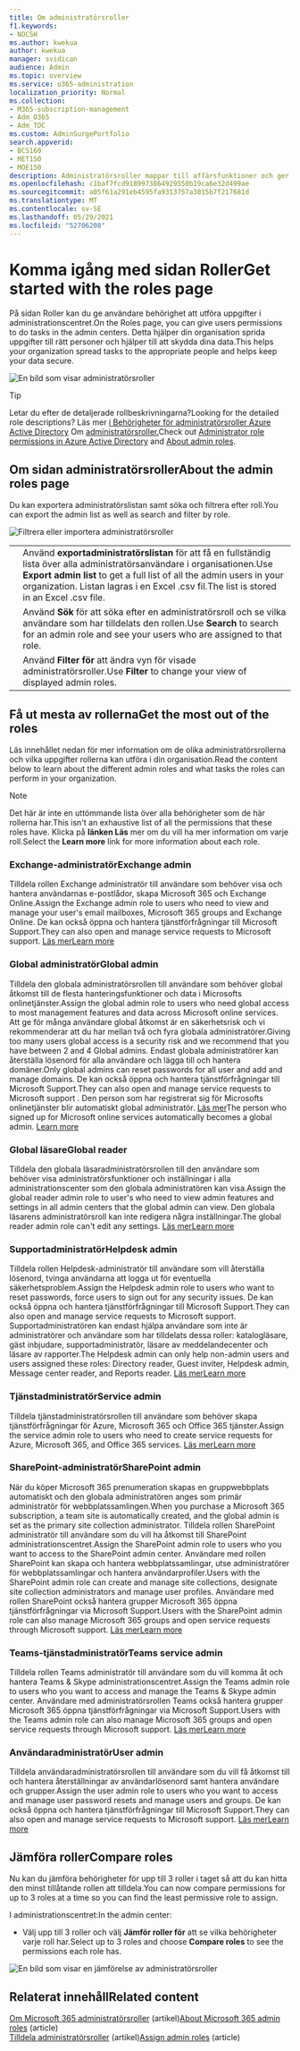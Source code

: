 ```yaml
---
title: Om administratörsroller
f1.keywords:
- NOCSH
ms.author: kwekua
author: kwekua
manager: svidican
audience: Admin
ms.topic: overview
ms.service: o365-administration
localization_priority: Normal
ms.collection:
- M365-subscription-management
- Adm_O365
- Adm_TOC
ms.custom: AdminSurgePortfolio
search.appverid:
- BCS160
- MET150
- MOE150
description: Administratörsroller mappar till affärsfunktioner och ger behörighet att utföra särskilda uppgifter i administrationscentret. Tjänstadministratören öppnar till exempel supportbegäranden hos Microsoft.
ms.openlocfilehash: c1baf7fcd9189973864929550b19ca6e32d499ae
ms.sourcegitcommit: a05f61a291eb4595fa9313757a3815b7f217681d
ms.translationtype: MT
ms.contentlocale: sv-SE
ms.lasthandoff: 05/29/2021
ms.locfileid: "52706208"
---
```

# <a name="get-started-with-the-roles-page"></a><span data-ttu-id="541d2-104">Komma igång med sidan Roller</span><span class="sxs-lookup"><span data-stu-id="541d2-104">Get started with the roles page</span></span>

<span data-ttu-id="541d2-105">På sidan Roller kan du ge användare behörighet att utföra uppgifter i administrationscentret.</span><span class="sxs-lookup"><span data-stu-id="541d2-105">On the Roles page, you can give users permissions to do tasks in the admin centers.</span></span> <span data-ttu-id="541d2-106">Detta hjälper din organisation sprida uppgifter till rätt personer och hjälper till att skydda dina data.</span><span class="sxs-lookup"><span data-stu-id="541d2-106">This helps your organization spread tasks to the appropriate people and helps keep your data secure.</span></span>

![En bild som visar administratörsroller](../../media/roles-main-page.png)

> [!TIP]
> <span data-ttu-id="541d2-108">Letar du efter de detaljerade rollbeskrivningarna?</span><span class="sxs-lookup"><span data-stu-id="541d2-108">Looking for the detailed role descriptions?</span></span> <span data-ttu-id="541d2-109">Läs mer [i Behörigheter för administratörsroller Azure Active Directory](/azure/active-directory/users-groups-roles/directory-assign-admin-roles#available-roles) Om [administratörsroller.](/microsoft-365/admin/add-users/about-admin-roles)</span><span class="sxs-lookup"><span data-stu-id="541d2-109">Check out [Administrator role permissions in Azure Active Directory](/azure/active-directory/users-groups-roles/directory-assign-admin-roles#available-roles) and [About admin roles](/microsoft-365/admin/add-users/about-admin-roles).</span></span>

## <a name="about-the-admin-roles-page"></a><span data-ttu-id="541d2-110">Om sidan administratörsroller</span><span class="sxs-lookup"><span data-stu-id="541d2-110">About the admin roles page</span></span>

<span data-ttu-id="541d2-111">Du kan exportera administratörslistan samt söka och filtrera efter roll.</span><span class="sxs-lookup"><span data-stu-id="541d2-111">You can export the admin list as well as search and filter by role.</span></span>

![Filtrera eller importera administratörsroller](../../media/admin-role-page-options.png)

|||
|:-----|:-----|
|  <br/> |<span data-ttu-id="541d2-113">Använd **exportadministratörslistan** för att få en fullständig lista över alla administratörsanvändare i organisationen.</span><span class="sxs-lookup"><span data-stu-id="541d2-113">Use **Export admin list** to get a full list of all the admin users in your organization.</span></span> <span data-ttu-id="541d2-114">Listan lagras i en Excel .csv fil.</span><span class="sxs-lookup"><span data-stu-id="541d2-114">The list is stored in an Excel .csv file.</span></span>   <br/> |
|  <br/> |<span data-ttu-id="541d2-115">Använd **Sök** för att söka efter en administratörsroll och se vilka användare som har tilldelats den rollen.</span><span class="sxs-lookup"><span data-stu-id="541d2-115">Use **Search** to search for an admin role and see your users who are assigned to that role.</span></span>   <br/> |
|  <br/> |<span data-ttu-id="541d2-116">Använd **Filter för** att ändra vyn för visade administratörsroller.</span><span class="sxs-lookup"><span data-stu-id="541d2-116">Use **Filter** to change your view of displayed admin roles.</span></span>   <br/> |

## <a name="get-the-most-out-of-the-roles"></a><span data-ttu-id="541d2-117">Få ut mesta av rollerna</span><span class="sxs-lookup"><span data-stu-id="541d2-117">Get the most out of the roles</span></span>

<span data-ttu-id="541d2-118">Läs innehållet nedan för mer information om de olika administratörsrollerna och vilka uppgifter rollerna kan utföra i din organisation.</span><span class="sxs-lookup"><span data-stu-id="541d2-118">Read the content below to learn about the different admin roles and what tasks the roles can perform in your organization.</span></span>

> [!NOTE]
<span data-ttu-id="541d2-119">Det här är inte en uttömmande lista över alla behörigheter som de här rollerna har.</span><span class="sxs-lookup"><span data-stu-id="541d2-119">This isn't an exhaustive list of all the permissions that these roles have.</span></span> <span data-ttu-id="541d2-120">Klicka på **länken Läs** mer om du vill ha mer information om varje roll.</span><span class="sxs-lookup"><span data-stu-id="541d2-120">Select the **Learn more** link for more information about each role.</span></span>

### <a name="exchange-admin"></a><span data-ttu-id="541d2-121">Exchange-administratör</span><span class="sxs-lookup"><span data-stu-id="541d2-121">Exchange admin</span></span>

<span data-ttu-id="541d2-122">Tilldela rollen Exchange administratör till användare som behöver visa och hantera användarnas e-postlådor, skapa Microsoft 365 och Exchange Online.</span><span class="sxs-lookup"><span data-stu-id="541d2-122">Assign the Exchange admin role to users who need to view and manage your user's email mailboxes, Microsoft 365 groups and Exchange Online.</span></span> <span data-ttu-id="541d2-123">De kan också öppna och hantera tjänstförfrågningar till Microsoft Support.</span><span class="sxs-lookup"><span data-stu-id="541d2-123">They can also open and manage service requests to Microsoft support.</span></span> [<span data-ttu-id="541d2-124">Läs mer</span><span class="sxs-lookup"><span data-stu-id="541d2-124">Learn more</span></span>](/microsoft-365/admin/add-users/about-exchange-online-admin-role)

### <a name="global-admin"></a><span data-ttu-id="541d2-125">Global administratör</span><span class="sxs-lookup"><span data-stu-id="541d2-125">Global admin</span></span>

<span data-ttu-id="541d2-126">Tilldela den globala administratörsrollen till användare som behöver global åtkomst till de flesta hanteringsfunktioner och data i Microsofts onlinetjänster.</span><span class="sxs-lookup"><span data-stu-id="541d2-126">Assign the global admin role to users who need global access to most management features and data across Microsoft online services.</span></span> <span data-ttu-id="541d2-127">Att ge för många användare global åtkomst är en säkerhetsrisk och vi rekommenderar att du har mellan två och fyra globala administratörer.</span><span class="sxs-lookup"><span data-stu-id="541d2-127">Giving too many users global access is a security risk and we recommend that you have between 2 and 4 Global admins.</span></span> <span data-ttu-id="541d2-128">Endast globala administratörer kan återställa lösenord för alla användare och lägga till och hantera domäner.</span><span class="sxs-lookup"><span data-stu-id="541d2-128">Only global admins can reset passwords for all user and add and manage domains.</span></span> <span data-ttu-id="541d2-129">De kan också öppna och hantera tjänstförfrågningar till Microsoft Support.</span><span class="sxs-lookup"><span data-stu-id="541d2-129">They can also open and manage service requests to Microsoft support .</span></span> <span data-ttu-id="541d2-130">Den person som har registrerat sig för Microsofts onlinetjänster blir automatiskt global administratör. [Läs mer](/microsoft-365/admin/add-users/about-admin-roles#roles-available-in-the-microsoft-365-admin-center)</span><span class="sxs-lookup"><span data-stu-id="541d2-130">The person who signed up for Microsoft online services automatically becomes a global admin. [Learn more](/microsoft-365/admin/add-users/about-admin-roles#roles-available-in-the-microsoft-365-admin-center)</span></span>

### <a name="global-reader"></a><span data-ttu-id="541d2-131">Global läsare</span><span class="sxs-lookup"><span data-stu-id="541d2-131">Global reader</span></span>

<span data-ttu-id="541d2-132">Tilldela den globala läsaradministratörsrollen till den användare som behöver visa administratörsfunktioner och inställningar i alla administrationscenter som den globala administratören kan visa.</span><span class="sxs-lookup"><span data-stu-id="541d2-132">Assign the global reader admin role to user's who need to view admin features and settings in all admin centers that the global admin can view.</span></span> <span data-ttu-id="541d2-133">Den globala läsarens administratörsroll kan inte redigera några inställningar.</span><span class="sxs-lookup"><span data-stu-id="541d2-133">The global reader admin role can't edit any settings.</span></span> [<span data-ttu-id="541d2-134">Läs mer</span><span class="sxs-lookup"><span data-stu-id="541d2-134">Learn more</span></span>](/microsoft-365/admin/add-users/about-admin-roles#roles-available-in-the-microsoft-365-admin-center)

### <a name="helpdesk-admin"></a><span data-ttu-id="541d2-135">Supportadministratör</span><span class="sxs-lookup"><span data-stu-id="541d2-135">Helpdesk admin</span></span>

<span data-ttu-id="541d2-136">Tilldela rollen Helpdesk-administratör till användare som vill återställa lösenord, tvinga användarna att logga ut för eventuella säkerhetsproblem.</span><span class="sxs-lookup"><span data-stu-id="541d2-136">Assign the Helpdesk admin role to users who want to reset passwords, force users to sign out for any security issues.</span></span> <span data-ttu-id="541d2-137">De kan också öppna och hantera tjänstförfrågningar till Microsoft Support.</span><span class="sxs-lookup"><span data-stu-id="541d2-137">They can also open and manage service requests to Microsoft support.</span></span> <span data-ttu-id="541d2-138">Supportadministratören kan endast hjälpa användare som inte är administratörer och användare som har tilldelats dessa roller: katalogläsare, gäst inbjudare, supportadministratör, läsare av meddelandecenter och läsare av rapporter.</span><span class="sxs-lookup"><span data-stu-id="541d2-138">The Helpdesk admin can only help non-admin users and users assigned these roles: Directory reader, Guest inviter, Helpdesk admin, Message center reader, and Reports reader.</span></span> [<span data-ttu-id="541d2-139">Läs mer</span><span class="sxs-lookup"><span data-stu-id="541d2-139">Learn more</span></span>](/microsoft-365/admin/add-users/about-admin-roles#roles-available-in-the-microsoft-365-admin-center)

### <a name="service-admin"></a><span data-ttu-id="541d2-140">Tjänstadministratör</span><span class="sxs-lookup"><span data-stu-id="541d2-140">Service admin</span></span>

<span data-ttu-id="541d2-141">Tilldela tjänstadministratörsrollen till användare som behöver skapa tjänstförfrågningar för Azure, Microsoft 365 och Office 365 tjänster.</span><span class="sxs-lookup"><span data-stu-id="541d2-141">Assign the service admin role to users who need to create service requests for Azure, Microsoft 365, and Office 365 services.</span></span> [<span data-ttu-id="541d2-142">Läs mer</span><span class="sxs-lookup"><span data-stu-id="541d2-142">Learn more</span></span>](/microsoft-365/admin/add-users/about-admin-roles#roles-available-in-the-microsoft-365-admin-center)

### <a name="sharepoint-admin"></a><span data-ttu-id="541d2-143">SharePoint-administratör</span><span class="sxs-lookup"><span data-stu-id="541d2-143">SharePoint admin</span></span>

<span data-ttu-id="541d2-144">När du köper Microsoft 365 prenumeration skapas en gruppwebbplats automatiskt och den globala administratören anges som primär administratör för webbplatssamlingen.</span><span class="sxs-lookup"><span data-stu-id="541d2-144">When you purchase a Microsoft 365 subscription, a team site is automatically created, and the global admin is set as the primary site collection administrator.</span></span> <span data-ttu-id="541d2-145">Tilldela rollen SharePoint administratör till användare som du vill ha åtkomst till SharePoint administrationscentret.</span><span class="sxs-lookup"><span data-stu-id="541d2-145">Assign the SharePoint admin role to users who you want to access to the SharePoint admin center.</span></span> <span data-ttu-id="541d2-146">Användare med rollen SharePoint kan skapa och hantera webbplatssamlingar, utse administratörer för webbplatssamlingar och hantera användarprofiler.</span><span class="sxs-lookup"><span data-stu-id="541d2-146">Users with the SharePoint admin role can create and manage site collections, designate site collection administrators and manage user profiles.</span></span> <span data-ttu-id="541d2-147">Användare med rollen SharePoint också hantera grupper Microsoft 365 öppna tjänstförfrågningar via Microsoft Support.</span><span class="sxs-lookup"><span data-stu-id="541d2-147">Users with the SharePoint admin role can also manage Microsoft 365 groups and open service requests through Microsoft support.</span></span> [<span data-ttu-id="541d2-148">Läs mer</span><span class="sxs-lookup"><span data-stu-id="541d2-148">Learn more</span></span>](/sharepoint/sharepoint-admin-role)

### <a name="teams-service-admin"></a><span data-ttu-id="541d2-149">Teams-tjänstadministratör</span><span class="sxs-lookup"><span data-stu-id="541d2-149">Teams service admin</span></span>

<span data-ttu-id="541d2-150">Tilldela rollen Teams administratör till användare som du vill komma åt och hantera Teams & Skype administrationscentret.</span><span class="sxs-lookup"><span data-stu-id="541d2-150">Assign the Teams admin role to users who you want to access and manage the Teams & Skype admin center.</span></span> <span data-ttu-id="541d2-151">Användare med administratörsrollen Teams också hantera grupper Microsoft 365 öppna tjänstförfrågningar via Microsoft Support.</span><span class="sxs-lookup"><span data-stu-id="541d2-151">Users with the Teams admin role can also manage Microsoft 365 groups and open service requests through Microsoft support.</span></span> [<span data-ttu-id="541d2-152">Läs mer</span><span class="sxs-lookup"><span data-stu-id="541d2-152">Learn more</span></span>](/MicrosoftTeams/using-admin-roles)

### <a name="user-admin"></a><span data-ttu-id="541d2-153">Användaradministratör</span><span class="sxs-lookup"><span data-stu-id="541d2-153">User admin</span></span>

<span data-ttu-id="541d2-154">Tilldela användaradministratörsrollen till användare som du vill få åtkomst till och hantera återställningar av användarlösenord samt hantera användare och grupper.</span><span class="sxs-lookup"><span data-stu-id="541d2-154">Assign the user admin role to users who you want to access and manage user password resets and manage users and groups.</span></span> <span data-ttu-id="541d2-155">De kan också öppna och hantera tjänstförfrågningar till Microsoft Support.</span><span class="sxs-lookup"><span data-stu-id="541d2-155">They can also open and manage service requests to Microsoft support.</span></span> [<span data-ttu-id="541d2-156">Läs mer</span><span class="sxs-lookup"><span data-stu-id="541d2-156">Learn more</span></span>](/microsoft-365/admin/add-users/about-admin-roles#roles-available-in-the-microsoft-365-admin-center)

## <a name="compare-roles"></a><span data-ttu-id="541d2-157">Jämföra roller</span><span class="sxs-lookup"><span data-stu-id="541d2-157">Compare roles</span></span>

<span data-ttu-id="541d2-158">Nu kan du jämföra behörigheter för upp till 3 roller i taget så att du kan hitta den minst tillåtande rollen att tilldela.</span><span class="sxs-lookup"><span data-stu-id="541d2-158">You can now compare permissions for up to 3 roles at a time so you can find the least permissive role to assign.</span></span>

<span data-ttu-id="541d2-159">I administrationscentret:</span><span class="sxs-lookup"><span data-stu-id="541d2-159">In the admin center:</span></span>

- <span data-ttu-id="541d2-160">Välj upp till 3 roller och välj **Jämför roller för** att se vilka behörigheter varje roll har.</span><span class="sxs-lookup"><span data-stu-id="541d2-160">Select up to 3 roles and choose **Compare roles** to see the permissions each role has.</span></span>

![En bild som visar en jämförelse av administratörsroller](../../media/compare-roles-list.png)

## <a name="related-content"></a><span data-ttu-id="541d2-162">Relaterat innehåll</span><span class="sxs-lookup"><span data-stu-id="541d2-162">Related content</span></span>

<span data-ttu-id="541d2-163">[Om Microsoft 365 administratörsroller](about-admin-roles.md) (artikel)</span><span class="sxs-lookup"><span data-stu-id="541d2-163">[About Microsoft 365 admin roles](about-admin-roles.md) (article)</span></span>\
<span data-ttu-id="541d2-164">[Tilldela administratörsroller](assign-admin-roles.md) (artikel)</span><span class="sxs-lookup"><span data-stu-id="541d2-164">[Assign admin roles](assign-admin-roles.md) (article)</span></span>